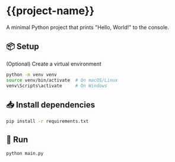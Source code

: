 # {{project-name}}

A minimal Python project that prints "Hello, World!" to the console.

## 📦 Setup
(Optional) Create a virtual environment
```bash
python -m venv venv
source venv/bin/activate  # On macOS/Linux
venv\Scripts\activate     # On Windows
```


## 📥 Install dependencies
```bash
pip install -r requirements.txt
```


## 🚀 Run
```bash
python main.py
```